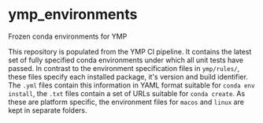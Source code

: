# ymp_environments
Frozen conda environments for YMP

This repository is populated from the YMP CI pipeline. It contains the
latest set of fully specified conda environments under which all unit
tests have passed. In contrast to the environment specification files
in `ymp/rules/`, these files specify each installed package, it's
version and build identifier. The `.yml` files contain this information
in YAML format suitable for `conda env install`, the `.txt` files
contain a set of URLs suitable for `conda create`. As these are
platform specific, the environment files for `macos` and `linux` are
kept in separate folders.

